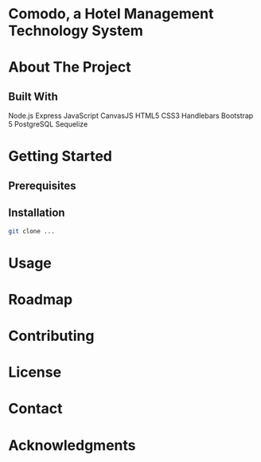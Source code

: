# Comodo, a Hotel Management Technology System
# About The Project
## Built With
Node.js
Express
JavaScript
CanvasJS
HTML5
CSS3
Handlebars
Bootstrap 5
PostgreSQL
Sequelize
# Getting Started
## Prerequisites
## Installation
```bash
git clone ...
```
# Usage
# Roadmap
# Contributing
# License
# Contact
# Acknowledgments